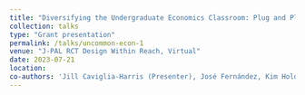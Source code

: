 ```yaml
---
title: "Diversifying the Undergraduate Economics Classroom: Plug and Play Modules with Role Models, Research, and Active Learning"
collection: talks
type: "Grant presentation"
permalink: /talks/uncommon-econ-1
venue: "J-PAL RCT Design Within Reach, Virtual"
date: 2023-07-21
location: 
co-authors: 'Jill Caviglia-Harris (Presenter), José Fernández, Kim Holder, Sarah Jacobson, and Luke Jones'
---
```


